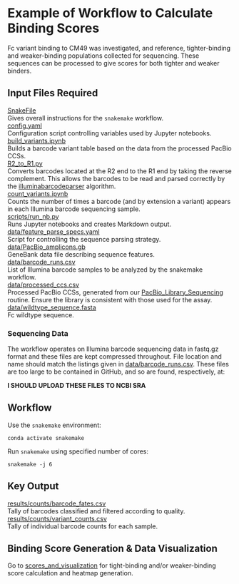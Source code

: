 # Example of Workflow to Calculate Binding Scores

Fc variant binding to CM49 was investigated, and reference, tighter-binding and weaker-binding populations collected for sequencing. These sequences can be processed to give scores for both tighter and weaker binders.

## Input Files Required

[SnakeFile](https://github.com/Ortlund-Laboratory/DMS_EndoS2_CU43_CM49/blob/main/Example_Workflow/Snakefile)<br>
Gives overall instructions for the `snakemake` workflow.<br>
[config.yaml](https://github.com/Ortlund-Laboratory/DMS_EndoS2_CU43_CM49/blob/main/Example_Workflow/config.yaml)<br>
Configuration script controlling variables used by Jupyter notebooks.<br>
[build_variants.ipynb](https://github.com/Ortlund-Laboratory/DMS_EndoS2_CU43_CM49/blob/main/Example_Workflow/build_variants.ipynb)<br>
Builds a barcode variant table based on the data from the processed PacBio CCSs.<br>
[R2_to_R1.py](https://github.com/Ortlund-Laboratory/DMS_EndoS2_CU43_CM49/blob/main/Example_Workflow/R2_to_R1.py)<br>
Converts barcodes located at the R2 end to the R1 end by taking the reverse complement. This allows the barcodes to be read and parsed correctly by the [illuminabarcodeparser](https://jbloomlab.github.io/dms_variants/dms_variants.illuminabarcodeparser.html#dms_variants.illuminabarcodeparser.IlluminaBarcodeParser) algorithm.<br>
[count_variants.ipynb](https://github.com/Ortlund-Laboratory/DMS_EndoS2_CU43_CM49/blob/main/Example_Workflow/count_variants.ipynb)<br>
Counts the number of times a barcode (and by extension a variant) appears in each Illumina barcode sequencing sample.<br>
[scripts/run_nb.py](https://github.com/Ortlund-Laboratory/DMS_EndoS2_CU43_CM49/blob/main/Example_Workflow/scripts/run_nb.py)<br>
Runs Jupyter notebooks and creates Markdown output.<br>
[data/feature_parse_specs.yaml](https://github.com/Ortlund-Laboratory/DMS_EndoS2_CU43_CM49/blob/main/Example_Workflow/data/feature_parse_specs.yaml)<br>
Script for controlling the sequence parsing strategy.<br>
[data/PacBio_amplicons.gb](https://github.com/Ortlund-Laboratory/DMS_EndoS2_CU43_CM49/blob/main/Example_Workflow/data/PacBio_amplicons.gb)<br>
GeneBank data file describing sequence features.<br>
[data/barcode_runs.csv](https://github.com/Ortlund-Laboratory/DMS_EndoS2_CU43_CM49/blob/main/Example_Workflow/data/barcode_runs.csv)<br>
List of Illumina barcode samples to be analyzed by the snakemake workflow.<br>
[data/processed_ccs.csv](https://github.com/Ortlund-Laboratory/DMS_EndoS2_CU43_CM49/blob/main/Example_Workflow/data/processed_ccs.csv)<br>
Processed PacBio CCSs, generated from our [PacBio_Library_Sequencing](https://github.com/Ortlund-Laboratory/DMS_IgG1Fc/tree/main/PacBio_Library_Sequencing) routine. Ensure the library is consistent with those used for the assay.<br>
[data/wildtype_sequence.fasta](https://github.com/Ortlund-Laboratory/DMS_EndoS2_CU43_CM49/blob/main/Example_Workflow/data/wildtype_sequence.fasta)<br>
Fc wildtype sequence.<br>

### Sequencing Data

The workflow operates on Illumina barcode sequencing data in fastq.gz format and these files are kept compressed throughout. File location and name should match the listings given in [data/barcode_runs.csv](https://github.com/Ortlund-Laboratory/DMS_EndoS2_CU43_CM49/blob/main/Example_Workflow/data/barcode_runs.csv). These files are too large to be contained in GitHub, and so are found, respectively, at:

**I SHOULD UPLOAD THESE FILES TO NCBI SRA**<br>

## Workflow

Use the `snakemake` environment:

`conda activate snakemake`

Run `snakemake` using specified number of cores:

`snakemake -j 6`

## Key Output

[results/counts/barcode_fates.csv](https://github.com/Ortlund-Laboratory/DMS_EndoS2_CU43_CM49/blob/main/Example_Workflow/results/counts/barcode_fates.csv)<br>
Tally of barcodes classified and filtered according to quality.<br>
[results/counts/variant_counts.csv](https://github.com/Ortlund-Laboratory/DMS_EndoS2_CU43_CM49/blob/main/Example_Workflow/results/counts/variant_counts.csv)<br>
Tally of individual barcode counts for each sample.<br>

## Binding Score Generation & Data Visualization

Go to [scores_and_visualization](https://github.com/Ortlund-Laboratory/DMS_EndoS2_CU43_CM49/blob/main/Example_Workflow/scores_and_visualization) for tight-binding and/or weaker-binding score calculation and heatmap generation.
